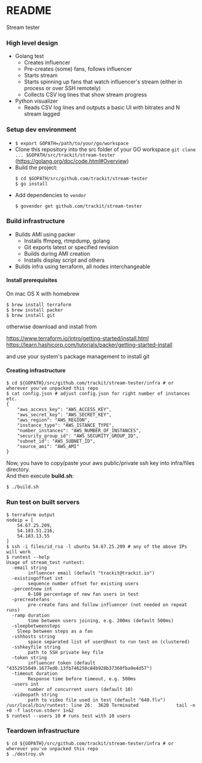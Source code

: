 # README #

Stream tester

### High level design
* Golang test
    * Creates influencer
    * Pre-creates (some) fans, follows influencer
    * Starts stream
    * Starts spinning up fans that watch influencer's stream (either in process or over SSH remotely)
    * Collects CSV log lines that show stream progress
* Python visualizer
    * Reads CSV log lines and outputs a basic UI with bitrates and N stream lagged

### Setup dev environment ###

* `$ export GOPATH=/path/to/your/go/workspace`
* Clone this repository into the src folder of your GO workspace `git clone ... $GOPATH/src/trackit/stream-tester` (https://golang.org/doc/code.html#Overview)
* Build the project:
    ```
    $ cd $GOPATH/src/github.com/trackit/stream-tester
    $ go install
    ```
* Add dependencies to `vendor`
    ```
    $ govendor get github.com/trackit/stream-tester
    ```

### Build infrastructure ###

* Builds AMI using packer
    * Installs ffmpeg, rtmpdump, golang
    * Git exports latest or specified revision
    * Builds during AMI creation
    * Installs display script and others
* Builds infra using terraform, all nodes interchangeable

#### Install prerequisites

On mac OS X with homebrew
```
$ brew install terraform
$ brew install packer
$ brew install git
```

otherwise download and install from

https://www.terraform.io/intro/getting-started/install.html  
https://learn.hashicorp.com/tutorials/packer/getting-started-install  

and use your system's package management to install git

#### Creating infrastructure

```
$ cd ${GOPATH}/src/github.com/trackit/stream-tester/infra # or wherever you've unpacked this repo
$ cat config.json # adjust config.json for right number of instances etc.
{
    "aws_access_key": "AWS_ACCESS_KEY",
    "aws_secret_key": "AWS_SECRET_KEY",
    "aws_region": "AWS_REGION",
    "instance_type": "AWS_ISTANCE_TYPE",
    "number_instances": "AWS_NUMBER_OF_INSTANCES",
    "security_group_id": "AWS_SECURITY_GROUP_ID",
    "subnet_id": "AWS_SUBNET_ID",
    "source_ami": "AWS_AMI"
}
```

Now, you have to copy/paste your aws public/private ssh key into infra/files directory.  
And then execute **build.sh**:

```
$ ./build.sh
```

### Run test on built servers

```
$ terraform output
nodeip = [
    54.67.25.209,
    54.183.51.216,
    54.183.13.55
]
$ ssh -i files/id_rsa -l ubuntu 54.67.25.209 # any of the above IPs will work
$ runtest --help
Usage of stream_test runtest:
  -email string
        influencer email (default "trackit@trackit.io")
  -existingoffset int
        sequence number offset for existing users
  -percentnew int
        0-100 percentage of new fan users in test
  -precreatefans
        pre-create fans and follow influencer (not needed on repeat runs)
  -ramp duration
        time between users joining, e.g. 200ms (default 500ms)
  -sleepbetweensteps
  	Sleep between steps as a fan
  -sshhosts string
        space separated list of user@host to run test on (clustered)
  -sshkeyfile string
        path to SSH private key file
  -token string
        influencer token (default "4352915049.1677ed0.13fb746250c84b928b37360fba9e4d57")
  -timeout duration
    	Response time before timeout, e.g. 500ms
  -users int
        number of concurrent users (default 10)
  -videopath string
        path to video file used in test (default "640.flv")
/usr/local/bin/runtest: line 26:  3620 Terminated              tail -n +0 -f lastrun.stderr 1>&2
$ runtest --users 10 # runs test with 10 users
```

### Teardown infrastructure

```
$ cd ${GOPATH}/src/github.com/trackit/stream-tester/infra # or wherever you've unpacked this repo
$ ./destroy.sh
```
